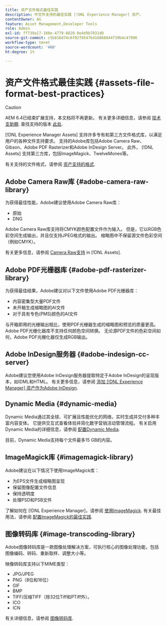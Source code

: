 ```yaml
---
title: 资产文件格式最佳实践
description: 中文件支持的最佳实践 [!DNL Experience Manager] 资产。
contentOwner: AG
feature: Asset Management,Developer Tools
role: Admin
exl-id: ff739a17-188e-4779-8820-9e4d9b7031d0
source-git-commit: c5b816d74c6f02f85476d16868844f39b4c47996
workflow-type: tm+mt
source-wordcount: '460'
ht-degree: 1%

---
```


# 资产文件格式最佳实践 {#assets-file-format-best-practices}

>[!CAUTION]
>
>AEM 6.4已结束扩展支持，本文档将不再更新。 有关更多详细信息，请参阅 [技术支助期](https://helpx.adobe.com/cn/support/programs/eol-matrix.html). 查找支持的版本 [此处](https://experienceleague.adobe.com/docs/).

[!DNL Experience Manager Assets] 支持许多专有和第三方文件格式库，以满足用户的各种文件支持要求。 支持的Adobe库包括Adobe Camera Raw、Gibson、Adobe PDF Rasterizer和Adobe InDesign Server。 此外， [!DNL Assets] 支持第三方库，包括ImageMagick、TwelveMones等。

有关支持的文件格式，请参阅 [资产支持的格式](assets-formats.md).

## Adobe Camera Raw库 {#adobe-camera-raw-library}

为获得最佳性能，Adobe建议使用Adobe Camera Raw库：

* 原始
* DNG

Adobe Camera Raw库支持将CMYK颜色配置文件作为输入。 但是，它以RGB色彩空间生成输出，并且仅支持JPEG格式的输出。 缩略图中不保留源文件色彩空间（例如CMYK）。

有关更多信息，请参阅 [Camera Raw支持](camera-raw.md) in [!DNL Assets].

## Adobe PDF光栅器库 {#adobe-pdf-rasterizer-library}

为获得最佳结果，Adobe建议对以下文件使用Adobe PDF光栅器库：

* 内容密集型大量PDF文件
* 未开箱生成缩略图的AI文件
* 对于具有专色(PMS)颜色的AI文件

与开箱即用的光栅输出相比，使用PDF光栅器生成的缩略图和预览的质量更高。 Adobe PDF光栅化器库不支持任何颜色空间转换。 无论源PDF文件的色彩空间如何，Adobe PDF光栅化器仅生成RGB输出。

## Adobe InDesign服务器 {#adobe-indesign-cc-server}

Adobe建议您使用Adobe InDesign服务器提取特定于Adobe InDesign的呈现版本，如IDML和HTML。 有关更多信息，请参阅 [添加 [!DNL Experience Manager] 资产作为Adobe InDesign](managing-linked-subassets.md#add-aem-assets-as-references-in-adobe-indesign).

## Dynamic Media  {#dynamic-media}

Dynamic Media通过其全球、可扩展且性能优化的网络，实时生成并交付多种丰富内容变体。 它提供交互式查看体验并简化数字营销活动管理流程。 有关启用Dynamic Media的详细信息，请参阅 [配置Dynamic Media](config-dynamic.md).

目前，Dynamic Media支持每个文件最多15 GB的内容。

## ImageMagick库 {#imagemagick-library}

Adobe建议在以下情况下使用ImageMagick库：

* 为EPS文件生成缩略图呈现
* 保留图像配置文件信息
* 保持透明度
* 处理PSD和PSB文件

了解如何在 [!DNL Experience Manager]，请参阅 [使用ImageMagick](media-handlers.md#an-example-using-imagemagick). 有关最佳用法，请参阅 [配置ImageMagick的最佳实践](best-practices-for-imagemagick.md).

## 图像转码库 {#image-transcoding-library}

Adobe图像转码库是一款图像处理解决方案，可执行核心的图像处理功能，包括图像编码、转码、重新取样、调整大小等。

映像转码库支持以下MIME类型：

* JPG/JPEG
* PNG（8位和16位）
* GIF
* BMP
* TIFF/压缩TIFF（除32位Tiff和PTiff外）。
* ICO
* ICN

有关详细信息，请参阅 [图像转码库](imaging-transcoding-library.md).
